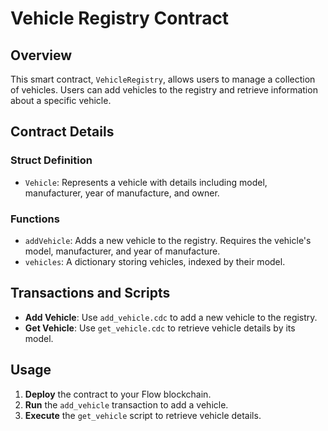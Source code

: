# Vehicle Registry Contract

## Overview

This smart contract, `VehicleRegistry`, allows users to manage a collection of vehicles. Users can add vehicles to the registry and retrieve information about a specific vehicle.

## Contract Details

### Struct Definition

- `Vehicle`: Represents a vehicle with details including model, manufacturer, year of manufacture, and owner.

### Functions

- `addVehicle`: Adds a new vehicle to the registry. Requires the vehicle's model, manufacturer, and year of manufacture.
- `vehicles`: A dictionary storing vehicles, indexed by their model.

## Transactions and Scripts

- **Add Vehicle**: Use `add_vehicle.cdc` to add a new vehicle to the registry.
- **Get Vehicle**: Use `get_vehicle.cdc` to retrieve vehicle details by its model.


## Usage

1. **Deploy** the contract to your Flow blockchain.
2. **Run** the `add_vehicle` transaction to add a vehicle.
3. **Execute** the `get_vehicle` script to retrieve vehicle details.
